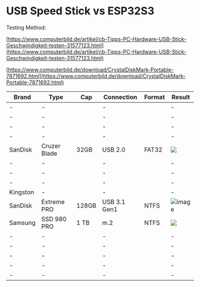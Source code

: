 # USB Speed Stick vs ESP32S3

Testing Method:

[https://www.computerbild.de/artikel/cb-Tipps-PC-Hardware-USB-Stick-Geschwindigkeit-testen-31577123.html](https://www.computerbild.de/artikel/cb-Tipps-PC-Hardware-USB-Stick-Geschwindigkeit-testen-31577123.html)

[https://www.computerbild.de/download/CrystalDiskMark-Portable-7871692.html](https://www.computerbild.de/download/CrystalDiskMark-Portable-7871692.html)

| Brand | Type | Cap | Connection | Format | Result |
| --- | --- | --- | --- | --- | --- |
| \- | \- |   | \- |   | \- |
| \- | \- |   | \- |   | \- |
| \- | \- |   | \- |   | \- |
| \- | \- |   | \- |   | \- |
| SanDisk | Cruzer Blade | 32GB | USB 2.0 | FAT32 | ![](https://user-images.githubusercontent.com/69573151/217361551-c1eeb290-a683-4d8e-937c-d75ce4a8fdfb.png) |
| \- | \- |   | \- |   | \- |
| \- | \- |   | \- |   | \- |
| \- | \- |   | \- |   | \- |
| Kingston | \- |   | \- |   | \- |
| SanDisk | Extreme PRO | 128GB  | USB 3.1 Gen1|  NTFS | ![image](https://user-images.githubusercontent.com/69573151/217363994-cfdff596-231f-4a60-978c-1c885d238924.png)|
| Samsung | SSD 980 PRO | 1 TB | m.2 | NTFS | ![](https://user-images.githubusercontent.com/69573151/217362259-0c7982dc-f856-4b81-9f7e-5c7207410287.png) |
| \- | \- |   | \- |   | \- |
| \- | \- |   | \- |   | \- |
| \- | \- |   | \- |   | \- |
| \- | \- |   | \- |   | \- |
| \- | \- |   | \- |   | \- |

